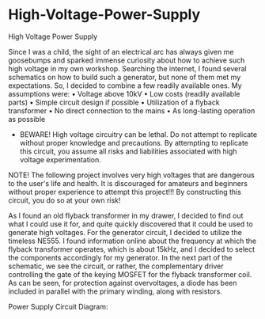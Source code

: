 # High-Voltage-Power-Supply
High Voltage Power Supply

Since I was a child, the sight of an electrical arc has always given me goosebumps and sparked immense curiosity about how to achieve such high voltage in my own workshop. Searching the internet, I found several schematics on how to build such a generator, but none of them met my expectations. So, I decided to combine a few readily available ones. My assumptions were:
• Voltage above 10kV
• Low costs (readily available parts)
• Simple circuit design if possible
• Utilization of a flyback transformer
• No direct connection to the mains
• As long-lasting operation as possible
- BEWARE! High voltage circuitry can be lethal. Do not attempt to replicate without proper knowledge and precautions. By attempting to replicate this circuit, you assume all risks and liabilities associated with high voltage experimentation.

NOTE! The following project involves very high voltages that are dangerous to the user's life and health. It is discouraged for amateurs and beginners without proper experience to attempt this project!!! By constructing this circuit, you do so at your own risk!

As I found an old flyback transformer in my drawer, I decided to find out what I could use it for, and quite quickly discovered that it could be used to generate high voltages. For the generator circuit, I decided to utilize the timeless NE555. I found information online about the frequency at which the flyback transformer operates, which is about 15kHz, and I decided to select the components accordingly for my generator. In the next part of the schematic, we see the circuit, or rather, the complementary driver controlling the gate of the keying MOSFET for the flyback transformer coil. As can be seen, for protection against overvoltages, a diode has been included in parallel with the primary winding, along with resistors.

Power Supply Circuit Diagram:
